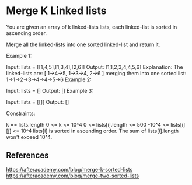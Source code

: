 # Merge K Linked lists

You are given an array of k linked-lists lists, each linked-list is sorted in ascending order.

Merge all the linked-lists into one sorted linked-list and return it.

Example 1:

Input: lists = [[1,4,5],[1,3,4],[2,6]]
Output: [1,1,2,3,4,4,5,6]
Explanation: The linked-lists are:
[
1->4->5, 1->3->4, 2->6
]
merging them into one sorted list:
1->1->2->3->4->4->5->6 Example 2:

Input: lists = []
Output: []
Example 3:

Input: lists = [[]]
Output: []

Constraints:

k == lists.length 0 <= k <= 10^4 0 <= lists[i].length <= 500 -10^4 <= lists[i][j] <= 10^4 lists[i] is sorted in
ascending order. The sum of lists[i].length won't exceed 10^4.

## References

https://afteracademy.com/blog/merge-k-sorted-lists
https://afteracademy.com/blog/merge-two-sorted-lists